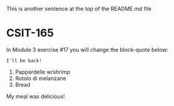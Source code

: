 This is another sentence at the top of the README.md file

# CSIT-165

In Module 3 exercise #17 you will change the block-quote below:

`I'll be back!`

1. Pappardelle w/shrimp
2. Rotolo di melanzane
3. Bread

My meal was delicious!

